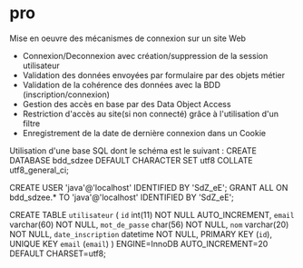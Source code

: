 # pro
Mise en oeuvre des mécanismes de connexion sur un site Web
- Connexion/Deconnexion avec création/suppression de la session utilisateur
- Validation des données envoyées par formulaire par des objets métier 
- Validation de la cohérence des données avec la BDD (inscription/connexion)
- Gestion des accès en base par des Data Object Access
- Restriction d'accès au site(si non connecté) grâce à l'utilisation d'un filtre
- Enregistrement de la date de dernière connexion dans un Cookie

Utilisation d'une base SQL dont le schéma est le suivant :
CREATE DATABASE bdd_sdzee DEFAULT CHARACTER SET utf8 COLLATE utf8_general_ci;

CREATE USER 'java'@'localhost' IDENTIFIED BY 'SdZ_eE';
GRANT ALL ON bdd_sdzee.* TO 'java'@'localhost' IDENTIFIED BY 'SdZ_eE';

CREATE TABLE `utilisateur` (
  `id` int(11) NOT NULL AUTO_INCREMENT,
  `email` varchar(60) NOT NULL,
  `mot_de_passe` char(56) NOT NULL,
  `nom` varchar(20) NOT NULL,
  `date_inscription` datetime NOT NULL,
  PRIMARY KEY (`id`),
  UNIQUE KEY `email` (`email`)
) ENGINE=InnoDB AUTO_INCREMENT=20 DEFAULT CHARSET=utf8;
